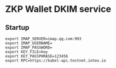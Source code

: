 ZKP Wallet DKIM service
=======================

## Startup

```
export IMAP_SERVER=imap.qq.com:993
export IMAP_USERNAME=
export IMAP_PASSWORD=
export KEY_FILE=key
export KEY_PASSPHRASE=123456
export RPC=https://babel-api.testnet.iotex.io
```
